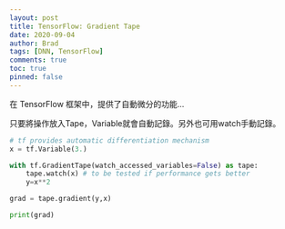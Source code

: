 ```yaml
---
layout: post
title: TensorFlow: Gradient Tape
date: 2020-09-04
author: Brad
tags: [DNN, TensorFlow]
comments: true
toc: true
pinned: false
---
```


在 TensorFlow 框架中，提供了自動微分的功能…
<!-- more -->
只要將操作放入Tape，Variable就會自動記錄。另外也可用watch手動記錄。


```python
# tf provides automatic differentiation mechanism
x = tf.Variable(3.)

with tf.GradientTape(watch_accessed_variables=False) as tape:
    tape.watch(x) # to be tested if performance gets better
    y=x**2

grad = tape.gradient(y,x)

print(grad)
```